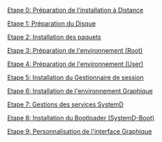 
[Etape 0: Préparation de l'installation à Distance](https://github.com/dexter74/Archlinux/blob/main/Documentation/Installation/00.Remote.MD)

[Etape 1: Préparation du Disque](https://github.com/dexter74/Archlinux/blob/main/Documentation/Installation/01.DISK.MD)

[Etape 2: Installation des paquets](https://github.com/dexter74/Archlinux/blob/main/Documentation/Installation/02.PACSTRAP.MD)

[Etape 3: Préparation de l'environnement (Root)](https://github.com/dexter74/Archlinux/blob/main/Documentation/Installation/03.CHROOT_ROOT.MD)

[Etape 4: Préparation de l'environnement (User)](https://github.com/dexter74/Archlinux/blob/main/Documentation/Installation/04.Chroot_USERS.MD)

[Etape 5: Installation du Gestionnaire de session](https://github.com/dexter74/Archlinux/blob/main/Documentation/Installation/05.Sessions.MD)

[Etape 6: Installation de l'environnement Graphique]()

[Etape 7: Gestions des services SystemD](https://github.com/dexter74/Archlinux/blob/main/Documentation/Installation/07.SystemD.MD)

[Etape 8: Installation du Bootloader (SystemD-Boot)](https://github.com/dexter74/Archlinux/blob/main/Documentation/Installation/08.BootLoader.MD)

[Etape 9: Personnalisation de l'interface Graphique]() 
